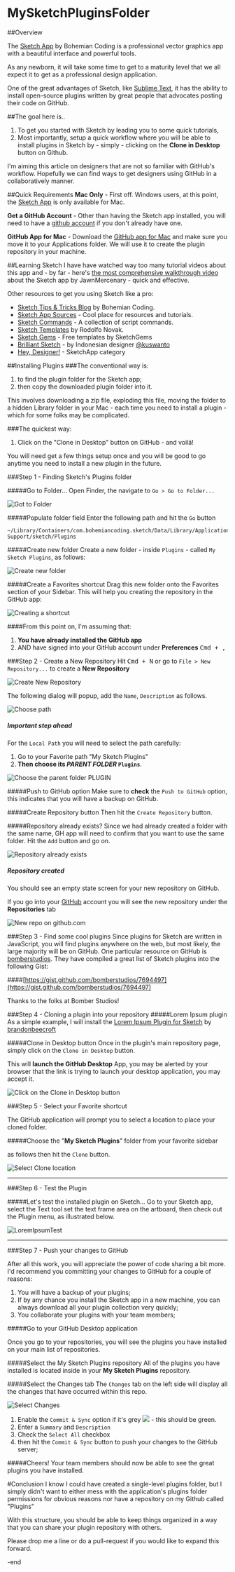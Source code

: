 # MySketchPluginsFolder

##Overview

The [Sketch App](http://www.bohemiancoding.com/sketch/) by Bohemian Coding is a professional vector graphics app with a beautiful interface and powerful tools. 

As any newborn, it will take some time to get to a maturity level that we all expect it to get as a professional design application.

One of the great advantages of Sketch, like [Sublime Text](http://www.sublimetext.com/), it has the ability to install open-source plugins written by great people that advocates posting their code on GitHub. 


##The goal here is..
1. To get you started with Sketch by leading you to some quick tutorials, 
2. Most importantly, setup a quick workflow where you will be able to install plugins in Sketch by - simply - clicking on the **Clone in Desktop** button on Github.

I'm aiming this article on designers that are not so familiar with GitHub's workflow. Hopefully we can find ways to get designers using GitHub in a collaboratively manner. 

##Quick Requirements
**Mac Only** - First off. Windows users, at this point, the [Sketch App](http://www.bohemiancoding.com/sketch/)  is only available for Mac.

**Get a GitHub Account** - Other than having the Sketch app installed, you will need to have a [github account](https://github.com/join) if you don't already have one.

**GitHub App for Mac** - Download the [GitHub app for Mac](http://mac.github.com/) and make sure you move it to your Applications folder. We will use it to create the plugin repository in your machine.

##Learning Sketch
I have have watched way too many tutorial videos about this app and - by far - here's [the most comprehensive walkthrough video](http://youtu.be/wIodpWdvqaU) about the Sketch app by JawnMercenary - quick and effective.

Other resources to get you using Sketch like a pro:

* [Sketch Tips & Tricks Blog](http://sketchtips.tumblr.com/) by Bohemian Coding.
* [Sketch App Sources](http://www.sketchappsources.com) - Cool place for resources and tutorials.
* [Sketch Commands](https://github.com/bomberstudios/sketch-commands) - A collection of script commands.
* [Sketch Templates](https://github.com/search?q=%40nvk+sketch) by Rodolfo Novak.
* [Sketch Gems](http://www.sketchgems.com/category/free-gems/) - Free templates by SketchGems
* [Brilliant Sketch](http://brilliantsketch.com/) - by Indonesian designer [@kuswanto](https://twitter.com/kuswanto) 
* [Hey, Designer!](http://heydesigner.com/sketchapp/) - SketchApp category

##Installing Plugins
###The conventional  way is:

1. to find the plugin folder for the Sketch app;
2. then copy the downloaded plugin folder into it.

This involves downloading a zip file, exploding this file, moving the folder to a hidden Library folder in your Mac - each time you need to install a plugin - which for some folks may be complicated.

###The quickest way:

1. Click on the "Clone in Desktop" button on GitHub - and voilá!

You will need get a few things setup once and you will be good to go anytime you need to install a new plugin in the future.


###Step 1 - Finding Sketch's Plugins folder

#####Go to Folder...
Open Finder, the navigate to `Go > Go to Folder...`

![Got to Folder](http://cl.ly/image/3z2L3q251h3w/Image%202014-02-12%20at%202.28.44%20PM.png)

#####Populate folder field
Enter the following path and hit the `Go` button

	~/Library/Containers/com.bohemiancoding.sketch/Data/Library/Application\ Support/sketch/Plugins

#####Create new folder
Create a new folder - inside `Plugins` - called `My Sketch Plugins`, as follows:

![Create new folder](http://cl.ly/image/2D0r1b0t051t/Image%202014-02-12%20at%202.53.28%20PM.png)

#####Create a Favorites shortcut
Drag this new folder onto the Favorites section of your Sidebar. This will help you creating the repository in the GitHub app:

![Creating a shortcut](http://cl.ly/image/0G191W0b3w3P/dragToFavorites.gif)

####From this point on, I'm assuming that:

1. **You have already installed the GitHub app** 
2. AND have signed into your GitHub account under **Preferences** <kbd>Cmd + ,</kbd>

###Step 2 - Create a New Repository
Hit <kbd>Cmd + N</kbd> or go to `File > New Repository...` to create a **New Repository**

![Create New Repository](http://cl.ly/image/1N2o0W271R22/Image%202014-02-12%20at%202.05.19%20PM.png)

The following dialog will popup, add the `Name`, `Description` as follows.

![Choose path](http://cl.ly/image/2n2E2R2D1t13/Image%202014-02-12%20at%203.28.57%20PM.png)

##### Important step ahead
For the `Local Path` you will need to select the path carefully: 

1. Go to your Favorite path "My Sketch Plugins"  
2. **Then choose its *PARENT FOLDER* `Plugins`**.  

![Choose the parent folder PLUGIN](http://cl.ly/image/2x162O1q110g/Image%202014-02-12%20at%204.32.11%20PM.png)

#####Push to GitHub option
Make sure to **check** the `Push to GitHub` option, this indicates that you will have a backup on GitHub.

#####Create Repository button
Then hit the `Create Repository` button. 

#####Repository already exists?
Since we had already created a folder with the same name, GH app will need to confirm that you want to use the same folder. Hit the `Add` button and go on.

![Repository already exists](http://cl.ly/image/2j1p1y2C0t1x/Image%202014-02-12%20at%204.34.23%20PM.png) 

##### Repository created
You should see an empty state screen for your new repository on GitHub.

If you go into your [GitHub](http://github.com) account you will see the new repository under the **Repositories** tab

![New repo on github.com](http://cl.ly/image/11402j0R053a/Image%202014-02-12%20at%203.37.10%20PM.png)

###Step 3 - Find some cool plugins
Since plugins for Sketch are written in JavaScript, you will find plugins anywhere on the web, but most likely, the large majority will be on GitHub. One particular resource on GitHub is [bomberstudios](https://gist.github.com/bomberstudios). They have compiled a great list of Sketch plugins into the following Gist:

####[https://gist.github.com/bomberstudios/7694497](https://gist.github.com/bomberstudios/7694497)

Thanks to the folks at Bomber Studios!
 
###Step 4 - Cloning a plugin into your repository
#####Lorem Ipsum plugin
As a simple example, I will install the [Lorem Ipsum Plugin for Sketch](https://github.com/brandonbeecroft/Lorem-Ipsum-Plugin-for-Sketch) by [brandonbeecroft](https://github.com/brandonbeecroft)

#####Clone in Desktop button
Once in the plugin's main repository page, simply click on the `Clone in Desktop` button. 

This will **launch the GitHub Desktop** App, you may be alerted by your browser that the link is trying to launch your desktop application, you may accept it. 

![Click on the Clone in Desktop button](http://cl.ly/image/142M042i2w2L/CloneInDesktop.png)


###Step 5 - Select your Favorite shortcut

The GitHub application will prompt you to select a location to place your cloned folder. 

#####Choose the "**My Sketch Plugins**" folder from your favorite sidebar

as follows then hit the `Clone` button.

![Select Clone location](http://cl.ly/image/2D1u2g2j2a2B/Image%202014-02-12%20at%204.13.35%20PM.png)


---

###Step 6 - Test the Plugin

#####Let's test the installed plugin on Sketch...
Go to your Sketch app, select the Text tool set the text frame area on the artboard, then check out the Plugin menu, as illustrated below.

![LoremIpsumTest](http://cl.ly/image/1Q1h0O2S0E35/testingLoremIpsum.gif)

---

###Step 7 - Push your changes to GitHub

After all this work, you will appreciate the power of code sharing a bit more. I'd recommend you committing your changes to GitHub for a couple of reasons:

1. You will have a backup of your plugins;
2. If by any chance you install the Sketch app in a new machine, you can always download all your plugin collection very quickly;
3. You collaborate your plugins with your team members;  

#####Go to your GitHub Desktop application

Once you go to your repositories, you will see the plugins you have installed on your main list of repositories. 

#####Select the My Sketch Plugins repository
All of the plugins you have installed is located inside in your **My Sketch Plugins** repository.

#####Select the Changes tab
The `Changes` tab on the left side will display all the changes that have occurred within this repo.  

![Select Changes](http://cl.ly/image/2p0q0s2y1w1a/Image%202014-02-12%20at%205.44.33%20PM.png)

1. Enable the `Commit & Sync` option if it's grey ![](http://cl.ly/image/3E321e1k3z1t/Image%202014-02-12%20at%205.47.18%20PM.png) - this should be green.
2. Enter a `Summary` and `Description`
3. Check the `Select All` checkbox
4. then hit the `Commit & Sync` button to push your changes to the GitHub server;

#####Cheers!
Your team members should now be able to see the great plugins you have installed.


#Conclusion
I know I could have created a single-level plugins folder, but I simply didn't want to either mess with the application's plugins folder permissions for obvious reasons nor have a repository on my Github called "Plugins"

With this structure, you should be able to keep things organized in a way that you can share your plugin repository with others.


Please drop me a line or do a pull-request if you would like to expand this forward.

-end
